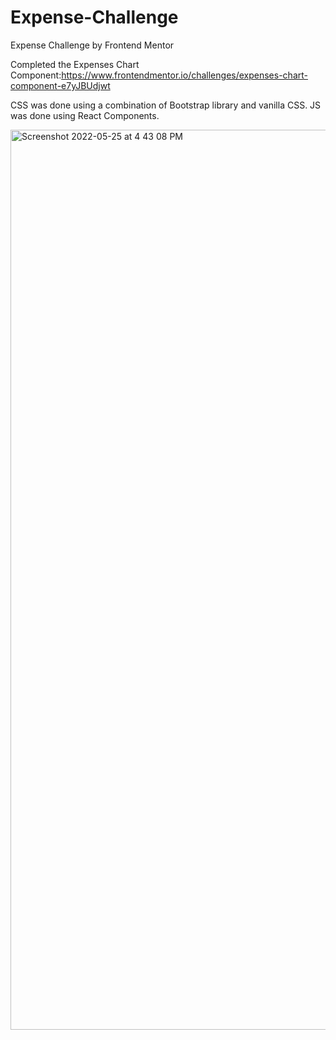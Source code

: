 # Expense-Challenge
Expense Challenge by Frontend Mentor

Completed the Expenses Chart Component:https://www.frontendmentor.io/challenges/expenses-chart-component-e7yJBUdjwt

CSS was done using a combination of Bootstrap library and vanilla CSS.
JS was done using React Components.

<img width="1440" alt="Screenshot 2022-05-25 at 4 43 08 PM" src="https://user-images.githubusercontent.com/104117557/170220844-338dde22-fa00-4334-911a-f7aa09873e22.png">
